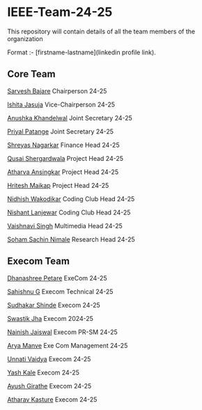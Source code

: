 # IEEE-Team-24-25

This repository will contain details of all the team members of the organization

Format :- [firstname-lastname](linkedin profile link).

## Core Team

[Sarvesh Bajare](https://www.linkedin.com/in/sarvesh-bajare-bb181a252/) Chairperson 24-25

[Ishita Jasuja](https://www.linkedin.com/in/ishita-jasuja-52286b257/) Vice-Chairperson 24-25

[Anushka Khandelwal](https://www.linkedin.com/in/anushka-khandelwal-74b14325a/) Joint Secretary 24-25

[Priyal Patange](https://www.linkedin.com/in/priyal-patange-b56904282/) Joint Secretary 24-25

[Shreyas Nagarkar](https://www.linkedin.com/in/shreyas-nagarkar-156237280/) Finance Head 24-25

[Qusai Shergardwala](https://www.linkedin.com/in/qusai-shergardwala-8a6404259/ "Open linkedin") Project Head 24-25

[Atharva Ansingkar](https://www.linkedin.com/in/atharva-ansingkar-793134142/ "Open linkedin") Project Head 24-25

[Hritesh Maikap](https://www.linkedin.com/in/hritesh-maikap-7aaa76246/ "Open linkedin") Project Head 24-25

[Nidhish Wakodikar](https://www.linkedin.com/in/nidhish-wakodikar-b00117259/) Coding Club Head 24-25

[Nishant Lanjewar](https://www.linkedin.com/in/nishant-lanjewar-838248252/ "Open linkedin") Coding Club Head 24-25

[Vaishnavi Singh](https://www.linkedin.com/in/vaishnavi-singh-bb2503253/ "Open linkedin") Multimedia Head 24-25

[Soham Sachin Nimale](https://www.linkedin.com/in/soham-nimale-500692257/ "Click to open linkedin profile") Research Head 24-25

## Execom Team

[Dhanashree Petare](https://www.linkedin.com/in/dhanashree-petare-35786b28a/) ExeCom 24-25

[Sahishnu G](https://www.linkedin.com/in/sahishnu-g-6a245230a/ "Click to open linkedin profile") Execom Technical 24-25

[Sudhakar Shinde](https://www.linkedin.com/in/sudhakar2905/ "Click to open linkedin profile") Execom 24-25

[Swastik Jha](https://www.linkedin.com/in/swastik-jha-7b49b0290/ "Click to open linkedin profile") Execom 2024-25

[Nainish Jaiswal](https://www.linkedin.com/in/nainish-jaiswal-b6939b301/ "Click to open linkdin profile") Execom PR-SM 24-25

[Arya Manve](www.linkedin.com/in/arya-manve-56a352283/ "Open linkedin") Exe Com Management 24-25

[Unnati Vaidya](https://www.linkedin.com/in/unnativaidya?utm_source=share&utm_campaign=share_via&utm_content=profile&utm_medium=android_app) Execom 24-25

[Yash Kale](https://www.linkedin.com/in/yash-kale-239030298/) Execom 24-25

[Ayush Girathe](https://www.linkedin.com/in/ayush-girathe-19a637289/ "Click to open linkedin profile") Execom 24-25

[Atharav Kasture](https://www.linkedin.com/in/atharav-kasture-ab024b2bb/) Execom 24-25

